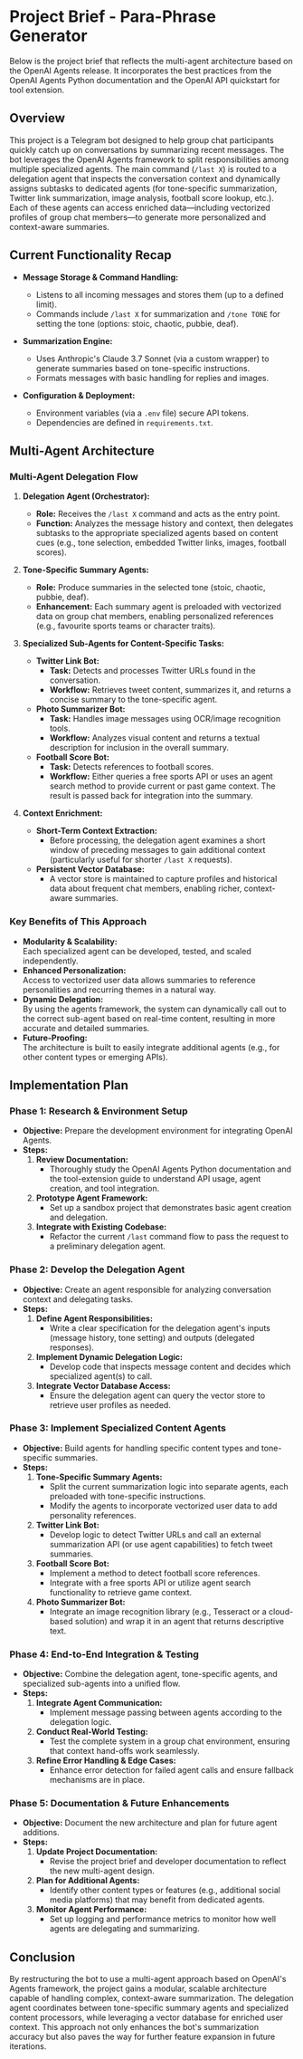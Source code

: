 # Project Brief - Para-Phrase Generator

Below is the project brief that reflects the multi-agent architecture based on the OpenAI Agents release. It incorporates the best practices from the OpenAI Agents Python documentation and the OpenAI API quickstart for tool extension.

## Overview

This project is a Telegram bot designed to help group chat participants quickly catch up on conversations by summarizing recent messages. The bot leverages the OpenAI Agents framework to split responsibilities among multiple specialized agents. The main command (`/last X`) is routed to a delegation agent that inspects the conversation context and dynamically assigns subtasks to dedicated agents (for tone-specific summarization, Twitter link summarization, image analysis, football score lookup, etc.). Each of these agents can access enriched data—including vectorized profiles of group chat members—to generate more personalized and context-aware summaries.

## Current Functionality Recap

- **Message Storage & Command Handling:**  
  - Listens to all incoming messages and stores them (up to a defined limit).
  - Commands include `/last X` for summarization and `/tone TONE` for setting the tone (options: stoic, chaotic, pubbie, deaf).

- **Summarization Engine:**  
  - Uses Anthropic's Claude 3.7 Sonnet (via a custom wrapper) to generate summaries based on tone-specific instructions.
  - Formats messages with basic handling for replies and images.

- **Configuration & Deployment:**  
  - Environment variables (via a `.env` file) secure API tokens.
  - Dependencies are defined in `requirements.txt`.

## Multi-Agent Architecture

### Multi-Agent Delegation Flow

1. **Delegation Agent (Orchestrator):**  
   - **Role:** Receives the `/last X` command and acts as the entry point.  
   - **Function:** Analyzes the message history and context, then delegates subtasks to the appropriate specialized agents based on content cues (e.g., tone selection, embedded Twitter links, images, football scores).

2. **Tone-Specific Summary Agents:**  
   - **Role:** Produce summaries in the selected tone (stoic, chaotic, pubbie, deaf).  
   - **Enhancement:** Each summary agent is preloaded with vectorized data on group chat members, enabling personalized references (e.g., favourite sports teams or character traits).

3. **Specialized Sub-Agents for Content-Specific Tasks:**
   - **Twitter Link Bot:**  
     - **Task:** Detects and processes Twitter URLs found in the conversation.  
     - **Workflow:** Retrieves tweet content, summarizes it, and returns a concise summary to the tone-specific agent.
   - **Photo Summarizer Bot:**  
     - **Task:** Handles image messages using OCR/image recognition tools.  
     - **Workflow:** Analyzes visual content and returns a textual description for inclusion in the overall summary.
   - **Football Score Bot:**  
     - **Task:** Detects references to football scores.  
     - **Workflow:** Either queries a free sports API or uses an agent search method to provide current or past game context. The result is passed back for integration into the summary.

4. **Context Enrichment:**  
   - **Short-Term Context Extraction:**  
     - Before processing, the delegation agent examines a short window of preceding messages to gain additional context (particularly useful for shorter `/last X` requests).
   - **Persistent Vector Database:**  
     - A vector store is maintained to capture profiles and historical data about frequent chat members, enabling richer, context-aware summaries.

### Key Benefits of This Approach

- **Modularity & Scalability:**  
  Each specialized agent can be developed, tested, and scaled independently.
- **Enhanced Personalization:**  
  Access to vectorized user data allows summaries to reference personalities and recurring themes in a natural way.
- **Dynamic Delegation:**  
  By using the agents framework, the system can dynamically call out to the correct sub-agent based on real-time content, resulting in more accurate and detailed summaries.
- **Future-Proofing:**  
  The architecture is built to easily integrate additional agents (e.g., for other content types or emerging APIs).

## Implementation Plan

### **Phase 1: Research & Environment Setup**
- **Objective:** Prepare the development environment for integrating OpenAI Agents.
- **Steps:**
  1. **Review Documentation:**  
     - Thoroughly study the OpenAI Agents Python documentation and the tool-extension guide to understand API usage, agent creation, and tool integration.
  2. **Prototype Agent Framework:**  
     - Set up a sandbox project that demonstrates basic agent creation and delegation.
  3. **Integrate with Existing Codebase:**  
     - Refactor the current `/last` command flow to pass the request to a preliminary delegation agent.

### **Phase 2: Develop the Delegation Agent**
- **Objective:** Create an agent responsible for analyzing conversation context and delegating tasks.
- **Steps:**
  1. **Define Agent Responsibilities:**  
     - Write a clear specification for the delegation agent's inputs (message history, tone setting) and outputs (delegated responses).
  2. **Implement Dynamic Delegation Logic:**  
     - Develop code that inspects message content and decides which specialized agent(s) to call.
  3. **Integrate Vector Database Access:**  
     - Ensure the delegation agent can query the vector store to retrieve user profiles as needed.

### **Phase 3: Implement Specialized Content Agents**
- **Objective:** Build agents for handling specific content types and tone-specific summaries.
- **Steps:**
  1. **Tone-Specific Summary Agents:**
     - Split the current summarization logic into separate agents, each preloaded with tone-specific instructions.
     - Modify the agents to incorporate vectorized user data to add personality references.
  2. **Twitter Link Bot:**  
     - Develop logic to detect Twitter URLs and call an external summarization API (or use agent capabilities) to fetch tweet summaries.
  3. **Football Score Bot:**  
     - Implement a method to detect football score references.  
     - Integrate with a free sports API or utilize agent search functionality to retrieve game context.
  4. **Photo Summarizer Bot:**  
     - Integrate an image recognition library (e.g., Tesseract or a cloud-based solution) and wrap it in an agent that returns descriptive text.

### **Phase 4: End-to-End Integration & Testing**
- **Objective:** Combine the delegation agent, tone-specific agents, and specialized sub-agents into a unified flow.
- **Steps:**
  1. **Integrate Agent Communication:**  
     - Implement message passing between agents according to the delegation logic.
  2. **Conduct Real-World Testing:**  
     - Test the complete system in a group chat environment, ensuring that context hand-offs work seamlessly.
  3. **Refine Error Handling & Edge Cases:**  
     - Enhance error detection for failed agent calls and ensure fallback mechanisms are in place.

### **Phase 5: Documentation & Future Enhancements**
- **Objective:** Document the new architecture and plan for future agent additions.
- **Steps:**
  1. **Update Project Documentation:**  
     - Revise the project brief and developer documentation to reflect the new multi-agent design.
  2. **Plan for Additional Agents:**  
     - Identify other content types or features (e.g., additional social media platforms) that may benefit from dedicated agents.
  3. **Monitor Agent Performance:**  
     - Set up logging and performance metrics to monitor how well agents are delegating and summarizing.

## Conclusion

By restructuring the bot to use a multi-agent approach based on OpenAI's Agents framework, the project gains a modular, scalable architecture capable of handling complex, context-aware summarization. The delegation agent coordinates between tone-specific summary agents and specialized content processors, while leveraging a vector database for enriched user context. This approach not only enhances the bot's summarization accuracy but also paves the way for further feature expansion in future iterations. 
